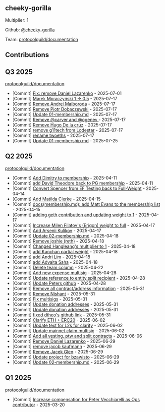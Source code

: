 
## cheeky-gorilla
Multiplier: 1

Github: [@cheeky-gorilla](https://github.com/cheeky-gorilla)

Team: [protocolguild/documentation](https://github.com/protocolguild/documentation)

## Contributions

## Q3 2025


[protocolguild/documentation](https://github.com/protocolguild/documentation)
* [Commit] [Fix: remove Daniel Lazarenko](https://github.com/protocolguild/documentation/commit/cecb7450a3e297e07c49215915036368881e9b0c) - 2025-07-01
* [Commit] [Marek Moraczyński 1 -> 0.5](https://github.com/protocolguild/documentation/commit/604f7bb5b5748e2b9189aa7a919493ff2aa92236) - 2025-07-17
* [Commit] [Remove Andrei Maiboroda](https://github.com/protocolguild/documentation/commit/1b6dbfc74eae5c85583793831662a82362eac12e) - 2025-07-17
* [Commit] [Remove Piotr Dobaczewski](https://github.com/protocolguild/documentation/commit/8a9dcff8cbf380700ad7ffce5cc7623b61d62fc1) - 2025-07-17
* [Commit] [Update 01-membership.md](https://github.com/protocolguild/documentation/commit/f085d97a9849f7fe9e91bf1ed9ebeaf340780470) - 2025-07-17
* [Commit] [Remove @carver and @ogenev ](https://github.com/protocolguild/documentation/commit/010b26df5a99a6f44cddb6d452e4aa696062454f) - 2025-07-17
* [Commit] [Remove Hugo De la cruz](https://github.com/protocolguild/documentation/commit/5fa4fa8715b8f3fc08707a75a3a1c7c8126bde6b) - 2025-07-17
* [Commit] [remove g11tech from Lodestar](https://github.com/protocolguild/documentation/commit/798bf4cbf5d4e0ffdedd6cae8a49814aca4dc945) - 2025-07-17
* [Commit] [rename twoeths](https://github.com/protocolguild/documentation/commit/8d68f31ac411ec9a1145bb0efaf89651dde7359a) - 2025-07-17
* [Commit] [Update 01-membership.md](https://github.com/protocolguild/documentation/commit/c795bbbe363b258bfc1189566cf39e031a200d50) - 2025-07-25
## Q2 2025


[protocolguild/documentation](https://github.com/protocolguild/documentation)
* [Commit] [Add Dimitry to membership](https://github.com/protocolguild/documentation/commit/722e0f5f00ceddaa8e89fc70c9a6fce50c22dfb5) - 2025-04-11
* [Commit] [add David Theodore back to PG membership](https://github.com/protocolguild/documentation/commit/2cde04631041c04f178c9eeeb7f22472800ca1df) - 2025-04-11
* [Commit] [Convert Spencer from EF Testing back to Full-Weight](https://github.com/protocolguild/documentation/commit/9d2b120461856afdff1bb79cb9848d4e3dab36ab) - 2025-04-14
* [Commit] [Add Matilda Clerke](https://github.com/protocolguild/documentation/commit/f4aa60d7ac699c644c14ba2960ebf7fcfd5bc423) - 2025-04-15
* [Commit] [docs(membership.md): add Matt Evans to the membership list](https://github.com/protocolguild/documentation/commit/2ef359875d2d049d927e6b09f930c2912aee0117) - 2025-04-15
* [Commit] [adding geth contribution and updating weight to 1](https://github.com/protocolguild/documentation/commit/de735ffbc283f599e305faadfb83187b6d8f4083) - 2025-04-17
* [Commit] [Increase Milen Filatov's (Erigon) weight to full](https://github.com/protocolguild/documentation/commit/06124041ab3b68559d9be89debefb7d5c2839780) - 2025-04-17
* [Commit] [Add Arsenii Kulikov](https://github.com/protocolguild/documentation/commit/1d0f219bc8c662bf238f856371f7ecf4b8cfa410) - 2025-04-17
* [Commit] [Update 02-membership.md](https://github.com/protocolguild/documentation/commit/784fd2b996bcc22deedbde6767ebac0345c98a64) - 2025-04-18
* [Commit] [Remove joshie (reth)](https://github.com/protocolguild/documentation/commit/cde4b3f88a14846054c8eba0792508c84a84c380) - 2025-04-18
* [Commit] [Changed Hangleang's multiplier to 1](https://github.com/protocolguild/documentation/commit/b23899cfc35c7784cff1a97a5a21fcfba5f20cec) - 2025-04-18
* [Commit] [add Kanchan partial weight](https://github.com/protocolguild/documentation/commit/44fbaeb525bdf8af43085b62fc526603380deb7f) - 2025-04-18
* [Commit] [add Andri Lim](https://github.com/protocolguild/documentation/commit/d57b85c30b04edc7cbc43fc3ef0b3dba1ab2dbc7) - 2025-04-18
* [Commit] [add Advaita Saha](https://github.com/protocolguild/documentation/commit/8c3d2f75b9afdc43419c8bce22a60870a2f43448) - 2025-04-18
* [Commit] [Delete team column](https://github.com/protocolguild/documentation/commit/575e25af060399af21353c49bb4837bc30b01efa) - 2025-04-22
* [Commit] [Add new expense multisig](https://github.com/protocolguild/documentation/commit/47a8792cda1067de36e124c82f04fc8bfdb0c265) - 2025-04-28
* [Commit] [Update reference to entity split recipient](https://github.com/protocolguild/documentation/commit/f4066a877aad86f16e8e43eee9fef8d1f3e5a7f9) - 2025-04-28
* [Commit] [Update Peters github](https://github.com/protocolguild/documentation/commit/c6998d21285b6a88701c90e1b7dc3594f7b31cde) - 2025-04-28
* [Commit] [Remove all contract/address information](https://github.com/protocolguild/documentation/commit/c3678f7209ef216f7d62b18462c1d9bb806b20c7) - 2025-05-31
* [Commit] [Remove Nishant](https://github.com/protocolguild/documentation/commit/e14d5c865b8a0406ce3c332b8f06258beb68c570) - 2025-05-31
* [Commit] [Fix multisigs](https://github.com/protocolguild/documentation/commit/174a5930b3413487db6e593e1ca50226e6787391) - 2025-05-31
* [Commit] [Update donation addresses](https://github.com/protocolguild/documentation/commit/b8dd3dc395ab6f57496a18b2cf45d8ec108dd664) - 2025-05-31
* [Commit] [Update donation addresses](https://github.com/protocolguild/documentation/commit/230b14f03b9abfacd6165ba2b3e4e579b4e3f938) - 2025-05-31
* [Commit] [fixed dtheo's github link](https://github.com/protocolguild/documentation/commit/c445ab4c7068cdc929dc724344be23d3a106db16) - 2025-05-31
* [Commit] [Clarify ETH + ERC20](https://github.com/protocolguild/documentation/commit/80a3e1b7b0e9e54ecc2e5e7e9d61c0b1336e126f) - 2025-06-02
* [Commit] [Update text for L2s for clarity](https://github.com/protocolguild/documentation/commit/5e5a1f6af00026fc6c02657499441e814cb66038) - 2025-06-02
* [Commit] [Update mainnet claim multisig](https://github.com/protocolguild/documentation/commit/774d79e13280327bf7c9efbb61fbfa2a9a38b2bd) - 2025-06-02
* [Commit] [Add all vesting, ptw and split contracts](https://github.com/protocolguild/documentation/commit/306929402f859970240c6046151c0ecef43b8828) - 2025-06-06
* [Commit] [Remove Daniel Lazarenko](https://github.com/protocolguild/documentation/commit/8d30b2cdf251108b984e8b3aa0521a1ccf93c3f6) - 2025-06-29
* [Commit] [remove jacob kaufmann](https://github.com/protocolguild/documentation/commit/4f7add6eac4f2233e44e1415f41708bc148a4cad) - 2025-06-29
* [Commit] [Remove Jacek Glen](https://github.com/protocolguild/documentation/commit/21bde32b10a71efefc50dc7755c281f5bc96b759) - 2025-06-29
* [Commit] [Update project for bzawisto](https://github.com/protocolguild/documentation/commit/98b7d10fd4da375c66230aea402668ab82d7ebd0) - 2025-06-29
* [Commit] [Update 02-membership.md](https://github.com/protocolguild/documentation/commit/058ef47e82c5149ff3a9166d806da4e74a7469c7) - 2025-06-29
## Q1 2025

[protocolguild/documentation](https://github.com/protocolguild/documentation)
* [Commit] [Increase compensation for Peter Vecchiarelli as Ops contributor](https://github.com/protocolguild/documentation/commit/1f303dc8ee9bec702c0baa5e0dfba55a101ade6e) - 2025-03-20
